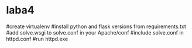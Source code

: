 # laba4

#create virtualenv
#install python and flask versions from requirements.txt
#add solve.wsgi to solve.conf in your Apache/conf
#include solve.conf in httpd.conf
#run httpd.exe